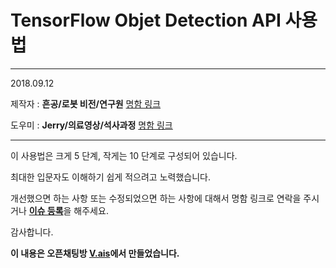 # TensorFlow Objet Detection API 사용법
---
2018.09.12

제작자 : **흔공/로봇 비전/연구원** [명함 링크](https://open.kakao.com/me/kape67)

도우미 : **Jerry/의료영상/석사과정** [명함 링크](https://open.kakao.com/o/s1BnRpH)

---

이 사용법은 크게 5 단계, 작게는 10 단계로 구성되어 있습니다.

최대한 입문자도 이해하기 쉽게 적으려고 노력했습니다.

개선했으면 하는 사항 또는 수정되었으면 하는 사항에 대해서 명함 링크로 연락을 주시거나 [**이슈 등록**](https://github.com/V-AIS/tensorflow/issues)을 해주세요.

감사합니다.


**이 내용은 오픈채팅방 [V.ais](https://open.kakao.com/o/ghU9D1o)에서 만들었습니다.**
